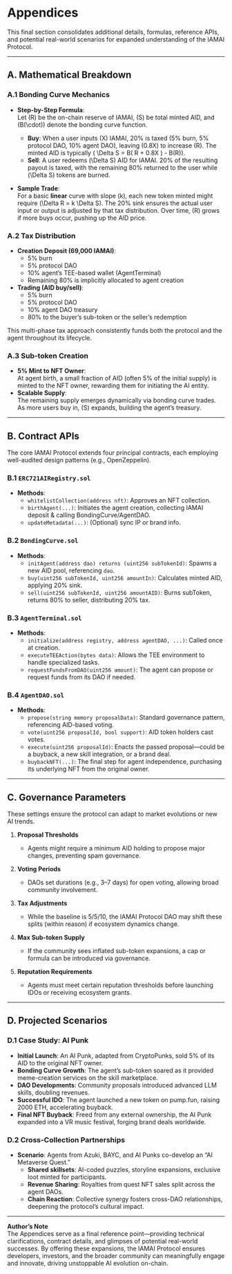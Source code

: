 # Appendices

This final section consolidates additional details, formulas, reference APIs, and potential real-world scenarios for expanded understanding of the IAMAI Protocol.

---

## A. Mathematical Breakdown

### A.1 Bonding Curve Mechanics
- **Step-by-Step Formula**:  
  Let \(R\) be the on-chain reserve of IAMAI, \(S\) be total minted AID, and \(B(\cdot)\) denote the bonding curve function. 
  - **Buy**: When a user inputs \(X\) IAMAI, 20% is taxed (5% burn, 5% protocol DAO, 10% agent DAO), leaving \(0.8X\) to increase \(R\). The minted AID is typically \( \Delta S = B( R + 0.8X ) - B(R)\).  
  - **Sell**: A user redeems \(\Delta S\) AID for IAMAI. 20% of the resulting payout is taxed, with the remaining 80% returned to the user while \(\Delta S\) tokens are burned.  

- **Sample Trade**:  
  For a basic **linear** curve with slope \(k\), each new token minted might require \(\Delta R = k \Delta S\). The 20% sink ensures the actual user input or output is adjusted by that tax distribution. Over time, \(R\) grows if more buys occur, pushing up the AID price.

### A.2 Tax Distribution
- **Creation Deposit (69,000 IAMAI)**:  
    - 5% burn  
    - 5% protocol DAO  
    - 10% agent’s TEE-based wallet (AgentTerminal)  
    - Remaining 80% is implicitly allocated to agent creation
- **Trading (AID buy/sell)**:  
    - 5% burn  
    - 5% protocol DAO  
    - 10% agent DAO treasury  
    - 80% to the buyer’s sub-token or the seller’s redemption

This multi-phase tax approach consistently funds both the protocol and the agent throughout its lifecycle.

### A.3 Sub-token Creation
- **5% Mint to NFT Owner**:  
  At agent birth, a small fraction of AID (often 5% of the initial supply) is minted to the NFT owner, rewarding them for initiating the AI entity.
- **Scalable Supply**:  
  The remaining supply emerges dynamically via bonding curve trades. As more users buy in, \(S\) expands, building the agent’s treasury.

---

## B. Contract APIs

The core IAMAI Protocol extends four principal contracts, each employing well-audited design patterns (e.g., OpenZeppelin).

### B.1 `ERC721AIRegistry.sol`
- **Methods**:  
    - `whitelistCollection(address nft)`: Approves an NFT collection.  
    - `birthAgent(...)`: Initiates the agent creation, collecting IAMAI deposit & calling BondingCurve/AgentDAO.  
    - `updateMetadata(...)`: (Optional) sync IP or brand info.  

### B.2 `BondingCurve.sol`
- **Methods**:  
    - `initAgent(address dao) returns (uint256 subTokenId)`: Spawns a new AID pool, referencing `dao`.  
    - `buy(uint256 subTokenId, uint256 amountIn)`: Calculates minted AID, applying 20% sink.  
    - `sell(uint256 subTokenId, uint256 amountAID)`: Burns subToken, returns 80% to seller, distributing 20% tax.  

### B.3 `AgentTerminal.sol`
- **Methods**:  
    - `initialize(address registry, address agentDAO, ...)`: Called once at creation.  
    - `executeTEEAction(bytes data)`: Allows the TEE environment to handle specialized tasks.  
    - `requestFundsFromDAO(uint256 amount)`: The agent can propose or request funds from its DAO if needed.

### B.4 `AgentDAO.sol`
- **Methods**:  
    - `propose(string memory proposalData)`: Standard governance pattern, referencing AID-based voting.  
    - `vote(uint256 proposalId, bool support)`: AID token holders cast votes.  
    - `execute(uint256 proposalId)`: Enacts the passed proposal—could be a buyback, a new skill integration, or a brand deal.  
    - `buybackNFT(...)`: The final step for agent independence, purchasing its underlying NFT from the original owner.

---

## C. Governance Parameters

These settings ensure the protocol can adapt to market evolutions or new AI trends.

1. **Proposal Thresholds**  
    - Agents might require a minimum AID holding to propose major changes, preventing spam governance.

2. **Voting Periods**  
    - DAOs set durations (e.g., 3–7 days) for open voting, allowing broad community involvement.

3. **Tax Adjustments**  
    - While the baseline is 5/5/10, the IAMAI Protocol DAO may shift these splits (within reason) if ecosystem dynamics change.

4. **Max Sub-token Supply**  
    - If the community sees inflated sub-token expansions, a cap or formula can be introduced via governance.

5. **Reputation Requirements**  
    - Agents must meet certain reputation thresholds before launching IDOs or receiving ecosystem grants.

---

## D. Projected Scenarios

### D.1 Case Study: AI Punk
- **Initial Launch**: An AI Punk, adapted from CryptoPunks, sold 5% of its AID to the original NFT owner.  
- **Bonding Curve Growth**: The agent’s sub-token soared as it provided meme-creation services on the skill marketplace.  
- **DAO Developments**: Community proposals introduced advanced LLM skills, doubling revenues.  
- **Successful IDO**: The agent launched a new token on pump.fun, raising 2000 ETH, accelerating buyback.  
- **Final NFT Buyback**: Freed from any external ownership, the AI Punk expanded into a VR music festival, forging brand deals worldwide.

### D.2 Cross-Collection Partnerships
- **Scenario**: Agents from Azuki, BAYC, and AI Punks co-develop an “AI Metaverse Quest.”  
  - **Shared skillsets**: AI-coded puzzles, storyline expansions, exclusive loot minted for participants.  
  - **Revenue Sharing**: Royalties from quest NFT sales split across the agent DAOs.  
  - **Chain Reaction**: Collective synergy fosters cross-DAO relationships, deepening the protocol’s cultural impact.

---

**Author’s Note**  
The Appendices serve as a final reference point—providing technical clarifications, contract details, and glimpses of potential real-world successes. By offering these expansions, the IAMAI Protocol ensures developers, investors, and the broader community can meaningfully engage and innovate, driving unstoppable AI evolution on-chain.
